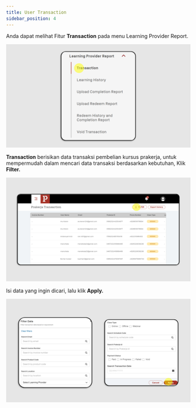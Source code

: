 ```yaml
---
title: User Transaction
sidebar_position: 4
---
```

Anda dapat melihat Fitur **Transaction** pada menu Learning Provider Report.

![](/img/transaction-1.png)

**Transaction** berisikan data transaksi pembelian kursus prakerja, untuk mempermudah dalam mencari data transaksi berdasarkan kebutuhan, Klik **Filter.**


![](/img/transaction-2.png)

Isi data yang ingin dicari, lalu klik **Apply.**


![](/img/transaction-3.png)
